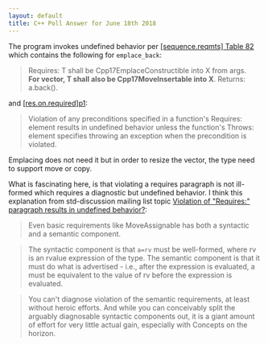 ```yaml
---
layout: default
title: C++ Poll Answer for June 18th 2018 
---
```


The program invokes undefined behavior per [\[sequence.reqmts\] Table 82](http://eel.is/c++draft/sequence.reqmts#tab:containers.sequence.optional) which contains the following for `emplace_back`:

>Requires:  T shall be Cpp17EmplaceConstructible into X from args.  
>**For vector, T shall also be Cpp17MoveInsertable into X**.
>Returns: a.back().

and [\[res.on.required\]p1](http://eel.is/c++draft/res.on.required#1):

>Violation of any preconditions specified in a function's Requires: element results in undefined behavior unless the function's Throws: element specifies throwing an exception when the precondition is violated.

Emplacing does not need it but in order to resize the vector, the type need to support move or copy.

What is fascinating here, is that violating a requires paragraph is not ill-formed which requires a diagnostic but undefined behavior. I think this explanation from std-discussion mailing list topic [Violation of "Requires:" paragraph results in undefined behavior?](https://groups.google.com/a/isocpp.org/forum/#!msg/std-discussion/n7UHcUQtcQk/Oque11CjBgAJ):

>Even basic requirements like MoveAssignable has both a syntactic and a semantic component.

>The syntactic component is that `a=rv` must be well-formed, where rv is an rvalue expression of the type.
The semantic component is that it must do what is advertised - i.e., after the expression is evaluated, a must be equivalent to the value of rv before the expression is evaluated.

>You can't diagnose violation of the semantic requirements, at least without heroic efforts. And while you can conceivably split the arguably diagnosable syntactic components out, it is a giant amount of effort for very little actual gain, especially with Concepts on the horizon. 
